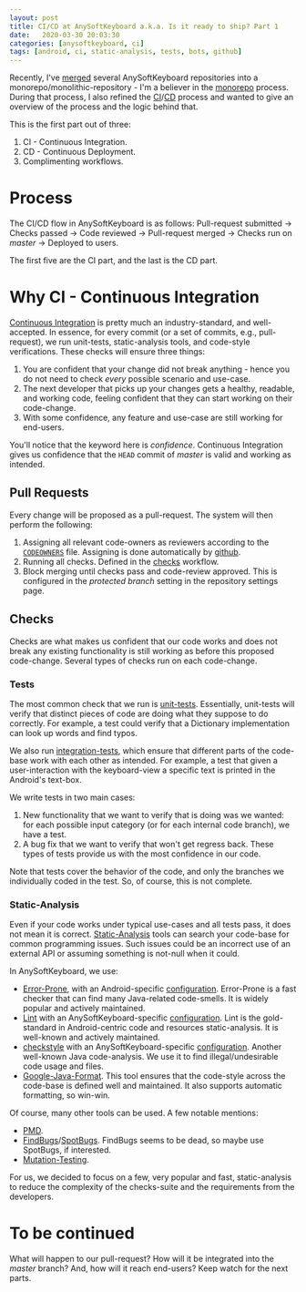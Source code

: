```yaml
---
layout: post
title: CI/CD at AnySoftKeyboard a.k.a. Is it ready to ship? Part 1
date:   2020-03-30 20:03:30
categories: [anysoftkeyboard, ci]
tags: [android, ci, static-analysis, tests, bots, github]
---
```


Recently, I've [merged](https://github.com/AnySoftKeyboard/AnySoftKeyboard/pull/1991) several AnySoftKeyboard repositories into a monorepo/monolithic-repository - I'm a believer in the [monorepo](https://en.wikipedia.org/wiki/Monorepo) process. During that process, I also refined the [CI](https://en.wikipedia.org/wiki/Continuous_integration)/[CD](https://en.wikipedia.org/wiki/Continuous_deployment) process and wanted to give an overview of the process and the logic behind that.

This is the first part out of three:

1. CI - Continuous Integration.
1. CD - Continuous Deployment.
1. Complimenting workflows.

# Process
The CI/CD flow in AnySoftKeyboard is as follows:
Pull-request submitted -> Checks passed -> Code reviewed -> Pull-request merged -> Checks run on _master_ -> Deployed to users.

The first five are the CI part, and the last is the CD part.

# Why CI - Continuous Integration

[Continuous Integration](https://en.wikipedia.org/wiki/Continuous_integration) is pretty much an industry-standard, and well-accepted. In essence, for every commit (or a set of commits, e.g., pull-request), we run unit-tests, static-analysis tools, and code-style verifications. These checks will ensure three things:

1. You are confident that your change did not break anything - hence you do not need to check _every_ possible scenario and use-case.
1. The next developer that picks up your changes gets a healthy, readable, and working code, feeling confident that they can start working on their code-change.
1. With some confidence, any feature and use-case are still working for end-users.

You'll notice that the keyword here is _confidence_. Continuous Integration gives us confidence that the `HEAD` commit of _master_ is valid and working as intended.

## Pull Requests

Every change will be proposed as a pull-request. The system will then perform the following:

1. Assigning all relevant code-owners as reviewers according to the [`CODEOWNERS`](https://github.com/AnySoftKeyboard/AnySoftKeyboard/blob/master/.github/CODEOWNERS) file. Assigning is done automatically by [github](https://help.github.com/en/github/creating-cloning-and-archiving-repositories/about-code-owners).
1. Running all checks. Defined in the [checks](https://github.com/AnySoftKeyboard/AnySoftKeyboard/blob/master/.github/workflows/checks.yml) workflow.
1. Block merging until checks pass and code-review approved. This is configured in the _protected branch_ setting in the repository settings page.

## Checks
Checks are what makes us confident that our code works and does not break any existing functionality is still working as before this proposed code-change. Several types of checks run on each code-change.

### Tests
The most common check that we run is [unit-tests](https://en.wikipedia.org/wiki/Unit_testing). Essentially, unit-tests will verify that distinct pieces of code are doing what they suppose to do correctly. For example, a test could verify that a Dictionary implementation can look up words and find typos.

We also run [integration-tests](https://en.wikipedia.org/wiki/Integration_testing), which ensure that different parts of the code-base work with each other as intended. For example, a test that given a user-interaction with the keyboard-view a specific text is printed in the Android's text-box.

We write tests in two main cases:

1. New functionality that we want to verify that is doing was we wanted: for each possible input category (or for each internal code branch), we have a test.
1. A bug fix that we want to verify that won't get regress back.
These types of tests provide us with the most confidence in our code.

Note that tests cover the behavior of the code, and only the branches we individually coded in the test. So, of course, this is not complete.

### Static-Analysis

Even if your code works under typical use-cases and all tests pass, it does not mean it is correct. [Static-Analysis](https://en.wikipedia.org/wiki/Static_program_analysis) tools can search your code-base for common programming issues. Such issues could be an incorrect use of an external API or assuming something is not-null when it could.

In AnySoftKeyboard, we use:

* [Error-Prone](https://github.com/google/error-prone), with an Android-specific [configuration](https://github.com/AnySoftKeyboard/AnySoftKeyboard/blob/master/gradle/errorprone.gradle). Error-Prone is a fast checker that can find many Java-related code-smells. It is widely popular and actively maintained.
* [Lint](https://developer.android.com/studio/write/lint) with an AnySoftKeyboard-specific [configuration](https://github.com/AnySoftKeyboard/AnySoftKeyboard/blob/master/configs/lint.xml). Lint is the gold-standard in Android-centric code and resources static-analysis. It is well-known and actively maintained.
* [checkstyle](https://checkstyle.org/) with an AnySoftKeyboard-specific [configuration](https://github.com/AnySoftKeyboard/AnySoftKeyboard/tree/master/configs/checkstyle). Another well-known Java code-analysis. We use it to find illegal/undesirable code usage and files.
* [Google-Java-Format](https://github.com/google/google-java-format). This tool ensures that the code-style across the code-base is defined well and maintained. It also supports automatic formatting, so win-win.

Of course, many other tools can be used. A few notable mentions:

* [PMD](https://pmd.github.io/).
* [FindBugs](http://findbugs.sourceforge.net/)/[SpotBugs](https://spotbugs.github.io/). FindBugs seems to be dead, so maybe use SpotBugs, if interested.
* [Mutation-Testing](https://pitest.org/).

For us, we decided to focus on a few, very popular and fast, static-analysis to reduce the complexity of the checks-suite and the requirements from the developers.

# To be continued

What will happen to our pull-request? How will it be integrated into the _master_ branch? And, how will it reach end-users?
Keep watch for the next parts.
